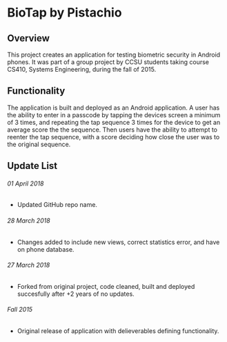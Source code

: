 # BioTap by Pistachio

## Overview
This project creates an application for testing biometric security in Android
phones. It was part of a group project by CCSU students taking course CS410, 
Systems Engineering, during the fall of 2015.

## Functionality
The application is built and deployed as an Android application. A user has 
the ability to enter in a passcode by tapping the devices screen a minimum of 
3 times, and repeating the tap sequence 3 times for the device to get an 
average score the the sequence. Then users have the ability to attempt to 
reenter the tap sequence, with a score deciding how close the user was to the
original sequence.

## Update List

###### 01 April 2018
- Updated GitHub repo name.

###### 28 March 2018
- Changes added to include new views, correct statistics error, and have on 
phone database.

###### 27 March 2018
- Forked from original project, code cleaned, built and deployed succesfully 
after +2 years of no updates.

###### Fall 2015
- Original release of application with delieverables defining functionality.